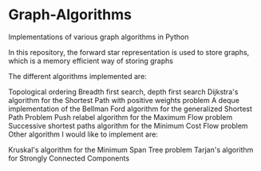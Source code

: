# Graph-Algorithms

 Implementations of various graph algorithms in Python

In this repository, the forward star representation is used to store graphs, which is a memory efficient way of storing graphs

The different algorithms implemented are:

Topological ordering
Breadth first search, depth first search
Dijkstra's algorithm for the Shortest Path with positive weights problem
A deque implementation of the Bellman Ford algorithm for the generalized Shortest Path Problem
Push relabel algorithm for the Maximum Flow problem
Successive shortest paths algorithm for the Minimum Cost Flow problem
Other algorithm I would like to implement are:

Kruskal's algorithm for the Minimum Span Tree problem
Tarjan's algorithm for Strongly Connected Components
